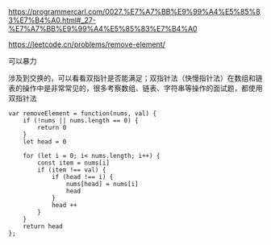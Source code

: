 https://programmercarl.com/0027.%E7%A7%BB%E9%99%A4%E5%85%83%E7%B4%A0.html#_27-%E7%A7%BB%E9%99%A4%E5%85%83%E7%B4%A0

https://leetcode.cn/problems/remove-element/

可以暴力

涉及到交换的，可以看看双指针是否能满足；双指针法（快慢指针法）在数组和链表的操作中是非常常见的，很多考察数组、链表、字符串等操作的面试题，都使用双指针法

```
var removeElement = function(nums, val) {
    if (!nums || nums.length == 0) {
        return 0
    }
    let head = 0

    for (let i = 0; i< nums.length; i++) {
        const item = nums[i]
        if (item !== val) {  
            if (head !== i) {
                nums[head] = nums[i]
                head
            }
            head ++
        }
    }
    return head
};
```
